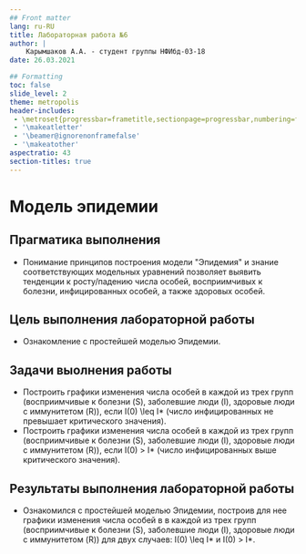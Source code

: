 ```yaml
---
## Front matter
lang: ru-RU
title: Лабораторная работа №6
author: |
	Карымшаков А.А. - студент группы НФИбд-03-18
date: 26.03.2021

## Formatting
toc: false
slide_level: 2
theme: metropolis
header-includes: 
 - \metroset{progressbar=frametitle,sectionpage=progressbar,numbering=fraction}
 - '\makeatletter'
 - '\beamer@ignorenonframefalse'
 - '\makeatother'
aspectratio: 43
section-titles: true
---
```


# Модель эпидемии

## Прагматика выполнения

- Понимание принципов построения модели "Эпидемия" и знание соответствующих модельных уравнений позволяет выявить тенденции к росту/падению числа особей, восприимчивых к болезни, инфицированных особей,
а также здоровых особей. 

## Цель выполнения лабораторной работы

- Ознакомление с простейшей моделью Эпидемии.

## Задачи выолнения работы

- Построить графики изменения числа особей в каждой из трех групп (восприимчивые к болезни (S), заболевшие люди (I), здоровые люди с иммунитетом (R)), если I(0) \leq I* (число инфицированных не превышает критического значения).
- Построить графики изменения числа особей в каждой из трех групп (восприимчивые к болезни (S), заболевшие люди (I), здоровые люди с иммунитетом (R)), если I(0) > I* (число инфицированных выше критического значения).

## Результаты выполнения лабораторной работы

- Ознакомился с простейшей моделью Эпидемии, построив для нее графики изменения числа особей в в каждой из трех групп (восприимчивые к болезни (S), заболевшие люди (I), здоровые люди с иммунитетом (R)) для двух случаев: I(0) \leq I* и I(0) > I*.